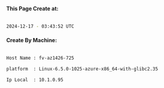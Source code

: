
   
#### This Page Create at:

```bash

2024-12-17 - 03:43:52 UTC

```

#### Create By Machine:

```bash

Host Name : fv-az1426-725

platform  : Linux-6.5.0-1025-azure-x86_64-with-glibc2.35

Ip Local  : 10.1.0.95

```

